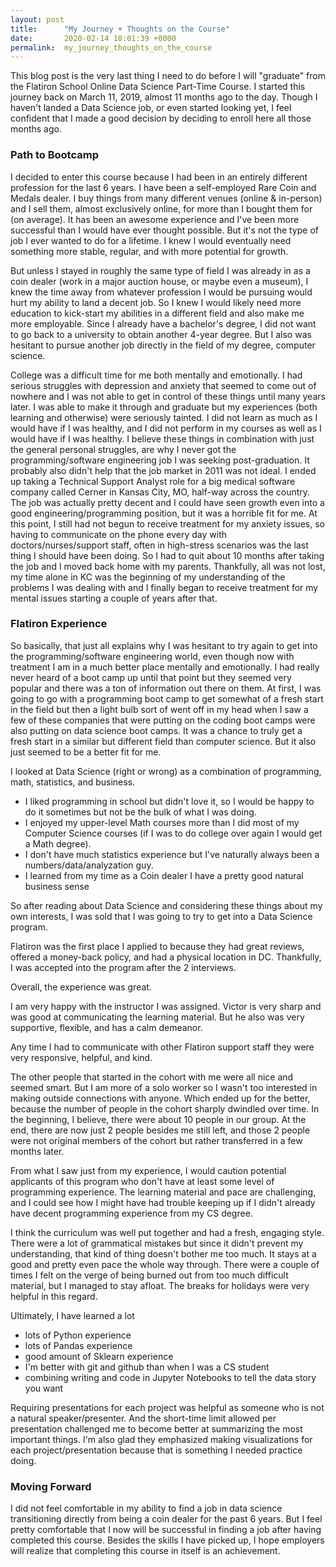 ```yaml
---
layout: post
title:      "My Journey + Thoughts on the Course"
date:       2020-02-14 18:01:39 +0000
permalink:  my_journey_thoughts_on_the_course
---
```



This blog post is the very last thing I need to do before I will "graduate" from the Flatiron School Online Data Science Part-Time Course.  I started this journey back on March 11, 2019, almost 11 months ago to the day.  Though I haven't landed a Data Science job, or even started looking yet, I feel confident that I made a good decision by deciding to enroll here all those months ago.

### Path to Bootcamp

I decided to enter this course because I had been in an entirely different profession for the last 6 years.  I have been a self-employed Rare Coin and Medals dealer.  I buy things from many different venues (online & in-person) and I sell them, almost exclusively online, for more than I bought them for (on average).  It has been an awesome experience and I've been more successful than I would have ever thought possible.  But it's not the type of job I ever wanted to do for a lifetime.  I knew I would eventually need something more stable, regular, and with more potential for growth.

But unless I stayed in roughly the same type of field I was already in as a coin dealer (work in a major auction house, or maybe even a museum), I knew the time away from whatever profession I would be pursuing would hurt my ability to land a decent job.  So I knew I would likely need more education to kick-start my abilities in a different field and also make me more employable.  Since I already have a bachelor's degree, I did not want to go back to a university to obtain another 4-year degree.  But I also was hesitant to pursue another job directly in the field of my degree, computer science.

College was a difficult time for me both mentally and emotionally.  I had serious struggles with depression and anxiety that seemed to come out of nowhere and I was not able to get in control of these things until many years later.  I was able to make it through and graduate but my experiences (both learning and otherwise) were seriously tainted.  I did not learn as much as I would have if I was healthy, and I did not perform in my courses as well as I would have if I was healthy.  I believe these things in combination with just the general personal struggles, are why I never got the programming/software engineering job I was seeking post-graduation.  It probably also didn't help that the job market in 2011 was not ideal.  I ended up taking a Technical Support Analyst role for a big medical software company called Cerner in Kansas City, MO, half-way across the country.  The job was actually pretty decent and I could have seen growth even into a good engineering/programming position, but it was a horrible fit for me.  At this point, I still had not begun to receive treatment for my anxiety issues, so having to communicate on the phone every day with doctors/nurses/support staff, often in high-stress scenarios was the last thing I should have been doing.  So I had to quit about 10 months after taking the job and I moved back home with my parents. Thankfully, all was not lost, my time alone in KC was the beginning of my understanding of the problems I was dealing with and I finally began to receive treatment for my mental issues starting a couple of years after that.

### Flatiron Experience

So basically, that just all explains why I was hesitant to try again to get into the programming/software engineering world, even though now with treatment I am in a much better place mentally and emotionally.  I had really never heard of a boot camp up until that point but they seemed very popular and there was a ton of information out there on them.  At first, I was going to go with a programming boot camp to get somewhat of a fresh start in the field but then a light bulb sort of went off in my head when I saw a few of these companies that were putting on the coding boot camps were also putting on data science boot camps.  It was a chance to truly get a fresh start in a similar but different field than computer science.  But it also just seemed to be a better fit for me.  

I looked at Data Science (right or wrong) as a combination of programming, math, statistics, and business.  
- I liked programming in school but didn't love it, so I would be happy to do it sometimes but not be the bulk of what I was doing.  
- I enjoyed my upper-level Math courses more than I did most of my Computer Science courses (if I was to do college over again I would get a Math degree).  
- I don't have much statistics experience but I've naturally always been a numbers/data/analyzation guy.  
- I learned from my time as a Coin dealer I have a pretty good natural business sense


So after reading about Data Science and considering these things about my own interests, I was sold that I was going to try to get into a Data Science program.  

Flatiron was the first place I applied to because they had great reviews, offered a money-back policy, and had a physical location in DC.  Thankfully, I was accepted into the program after the 2 interviews.

Overall, the experience was great.  

I am very happy with the instructor I was assigned.  Victor is very sharp and was good at communicating the learning material.  But he also was very supportive, flexible, and has a calm demeanor.

Any time I had to communicate with other Flatiron support staff they were very responsive, helpful, and kind.

The other people that started in the cohort with me were all nice and seemed smart.  But I am more of a solo worker so I wasn't too interested in making outside connections with anyone.  Which ended up for the better, because the number of people in the cohort sharply dwindled over time.  In the beginning, I believe, there were about 10 people in our group.  At the end, there are now just 2 people besides me still left, and those 2 people were not original members of the cohort but rather transferred in a few months later.

From what I saw just from my experience, I would caution potential applicants of this program who don't have at least some level of programming experience.  The learning material and pace are challenging, and I could see how I might have had trouble keeping up if I didn't already have decent programming experience from my CS degree. 

I think the curriculum was well put together and had a fresh, engaging style.  There were a lot of grammatical mistakes but since it didn't prevent my understanding, that kind of thing doesn't bother me too much.  It stays at a good and pretty even pace the whole way through.  There were a couple of times I felt on the verge of being burned out from too much difficult material, but I managed to stay afloat.  The breaks for holidays were very helpful in this regard.

Ultimately, I have learned a lot
- lots of Python experience
- lots of Pandas experience
- good amount of Sklearn experience
- I'm better with git and github than when I was a CS student
- combining writing and code in Jupyter Notebooks to tell the data story you want

Requiring presentations for each project was helpful as someone who is not a natural speaker/presenter.  And the short-time limit allowed per presentation challenged me to become better at summarizing the most important things.  I'm also glad they emphasized making visualizations for each project/presentation because that is something I needed practice doing. 

### Moving Forward

I did not feel comfortable in my ability to find a job in data science transitioning directly from being a coin dealer for the past 6 years.  But I feel pretty comfortable that I now will be successful in finding a job after having completed this course.  Besides the skills I have picked up, I hope employers will realize that completing this course in itself is an achievement.   






